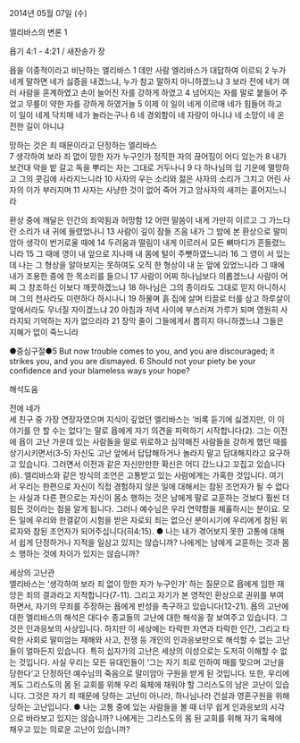 2014년 05월 07일 (수)

엘리바스의 변론 1



욥기 4:1 - 4:21 / 새찬송가  장


욥을 이중적이라고 비난하는 엘리바스 
1 데만 사람 엘리바스가 대답하여 이르되 2 누가 네게 말하면 네가 싫증을 내겠느냐, 누가 참고 말하지 아니하겠느냐 3 보라 전에 네가 여러 사람을 훈계하였고 손이 늘어진 자를 강하게 하였고 4 넘어지는 자를 말로 붙들어 주었고 무릎이 약한 자를 강하게 하였거늘 5 이제 이 일이 네게 이르매 네가 힘들어 하고 이 일이 네게 닥치매 네가 놀라는구나 6 네 경외함이 네 자랑이 아니냐 네 소망이 네 온전한 길이 아니냐

망하는 것은 죄 때문이라고 단정하는 엘리바스  
7 생각하여 보라 죄 없이 망한 자가 누구인가 정직한 자의 끊어짐이 어디 있는가 8 내가 보건대 악을 밭 갈고 독을 뿌리는 자는 그대로 거두나니 9 다 하나님의 입 기운에 멸망하고 그의 콧김에 사라지느니라 10 사자의 우는 소리와 젊은 사자의 소리가 그치고 어린 사자의 이가 부러지며 11 사자는 사냥한 것이 없어 죽어 가고 암사자의 새끼는 흩어지느니라

환상 중에 깨달은 인간의 죄악됨과 허망함
12 어떤 말씀이 내게 가만히 이르고 그 가느다란 소리가 내 귀에 들렸었나니 13 사람이 깊이 잠들 즈음 내가 그 밤에 본 환상으로 말미암아 생각이 번거로울 때에 14 두려움과 떨림이 내게 이르러서 모든 뼈마디가 흔들렸느니라 15 그 때에 영이 내 앞으로 지나매 내 몸에 털이 주뼛하였느니라 16 그 영이 서 있는데 나는 그 형상을 알아보지는 못하여도 오직 한 형상이 내 눈 앞에 있었느니라 그 때에 내가 조용한 중에 한 목소리를 들으니 17 사람이 어찌 하나님보다 의롭겠느냐 사람이 어찌 그 창조하신 이보다 깨끗하겠느냐 18 하나님은 그의 종이라도 그대로 믿지 아니하시며 그의 천사라도 미련하다 하시나니 19 하물며 흙 집에 살며 티끌로 터를 삼고 하루살이 앞에서라도 무너질 자이겠느냐 20 아침과 저녁 사이에 부스러져 가루가 되며 영원히 사라지되 기억하는 자가 없으리라 21 장막 줄이 그들에게서 뽑히지 아니하겠느냐 그들은 지혜가 없이 죽느니라


●중심구절●5 But now trouble comes to you, and you are discouraged; it strikes you, and you are dismayed. 6 Should not your piety be your confidence and your blameless ways your hope?

해석도움





전에 네가  
세 친구 중 가장 연장자였으며 지식이 깊었던 엘리바스는 ‘비록 듣기에 싫겠지만, 이 이야기를 안 할 수는 없다’는 말로 욥에게 자기 의견을 피력하기 시작합니다(2). 그는 이전에 욥이 고난 가운데 있는 사람들을 말로 위로하고 심약해진 사람들을 강하게 했던 때를 상기시키면서(3-5) 자신도 고난 앞에서 답답해하거나 놀라지 말고 담대해지라고 요구하고 있습니다. 그러면서 이전과 같은 자신만만한 확신은 어디 갔느냐고 꼬집고 있습니다(6). 엘리바스와 같은 방식의 조언은 고통받고 있는 사람에게는 가혹한 것입니다. 여기서 우리는 한편으로 자신이 직접 경험하지 않은 일에 대해서는 참된 조언자가 될 수 없다는 사실과 다른 편으로는 자신이 몸소 행하는 것은 남에게 말로 교훈하는 것보다 훨씬 더 힘든 것이라는 점을 알게 됩니다. 그러나 예수님은 우리 연약함을 체휼하시는 분이요. 모든 일에 우리와 한결같이 시험을 받은 자로되 죄는 없으신 분이시기에 우리에게 참된 위로자와 참된 조언자가 되어주십니다(히4:15).
● 나는 내가 겪어보지 못한 고통에 대해서 쉽게 단정하거나 지적을 일삼고 있지는 않습니까? 나에게는 남에게 교훈하는 것과 몸소 행하는 것에 차이가 있지는 않습니까? 

세상의 고난관  
엘리바스는 ‘생각하여 보라 죄 없이 망한 자가 누구인가’ 하는 질문으로 욥에게 임한 재앙은 죄의 결과라고 지적합니다(7-11). 그리고 자기가 본 영적인 환상으로 권위를 부여하면서, 자기의 무죄를 주장하는 욥에게 반성을 촉구하고 있습니다(12-21). 욥의 고난에 대한 엘리바스의 해석은 대다수 종교들의 고난에 대한 해석을 잘 보여주고 있습니다. 그것은 인과응보의 사상입니다. 하지만 이 세상에는 타락한 자연과 타락한 인간, 그리고 타락한 사회로 말미암는 재해와 사고, 전쟁 등 개인의 인과응보만으로 해석할 수 없는 고난들이 얼마든지 있습니다. 특히 십자가의 고난은 세상의 이성으로는 도저히 이해할 수 없는 것입니다. 사실 우리는 모든 유대인들이 ‘그는 자기 죄로 인하여 매를 맞으며 고난을 당한다’고 단정하던 예수님의 죽음으로 말미암아 구원을 받게 된 것입니다. 또한, 우리에게도 그리스도의 몸 된 교회를 위해 우리 육체에 채워야 할 그리스도의 남은 고난이 있습니다. 그것은 자기 죄 때문에 당하는 고난이 아니라, 하나님나라 건설과 영혼구원을 위해 당하는 고난입니다. 
● 나는 고통 중에 있는 사람들을 볼 때 너무 쉽게 인과응보의 시각으로 바라보고 있지는 않습니까? 나에게는 그리스도의 몸 된 교회를 위해 자기 육체에 채우고 있는 의로운 고난이 있습니까?
